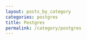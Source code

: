 ```yaml
---
layout: posts_by_category
categories: postgres
title: Postgres
permalink: /category/postgres
---
```

